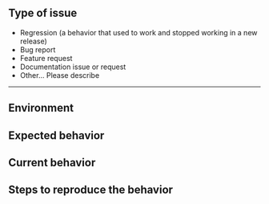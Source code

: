 <!--
Thanks for taking the time to submit an issue
Before creating an issue please make sure you are using:

* the latest version of the plugin
* use the search feature to ensure that the issue hasn't been reported before.
-->

## Type of issue

<!-- Choose the right options and remove others -->

* Regression (a behavior that used to work and stopped working in a new release)
* Bug report
* Feature request
* Documentation issue or request
* Other... Please describe

<!-- Please delete the rest of the template if it's not a regression or a bug report -->

----

## Environment

<!--
Tell us which operating system you are using, as well as which versions of Node.js, npm you are using. 
Run the following in your project root to get it quickly:

```
node -e "var os=require('os');console.log('Node.js ' + process.version + '\n' + os.platform() + ' ' + os.release())"
npm --version
```
-->

## Expected behavior

<!-- Description over here -->

## Current behavior

<!-- Description over here -->

## Steps to reproduce the behavior

<!-- Description over here -->
